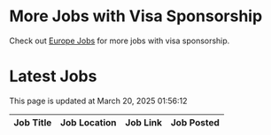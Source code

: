 # More Jobs with Visa Sponsorship

Check out [Europe Jobs](https://github.com/sureshparimi/europejobs#latest-jobs) for more jobs with visa sponsorship.

# Latest Jobs

This page is updated at March 20, 2025 01:56:12

| Job Title | Job Location | Job Link | Job Posted |
| --- | --- | --- | --- |
